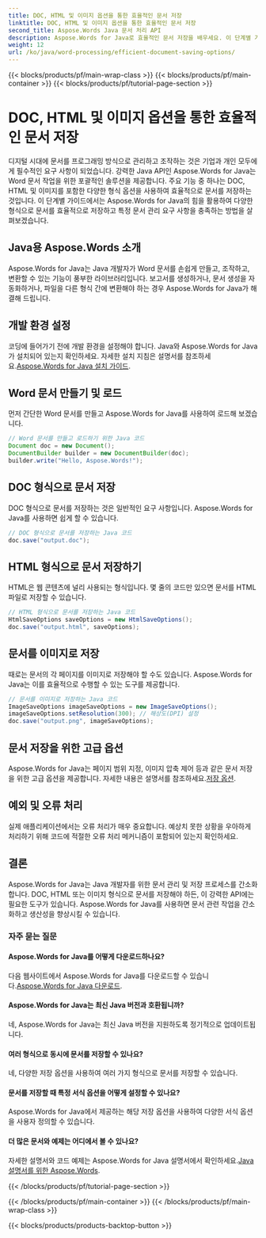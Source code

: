 ```yaml
---
title: DOC, HTML 및 이미지 옵션을 통한 효율적인 문서 저장
linktitle: DOC, HTML 및 이미지 옵션을 통한 효율적인 문서 저장
second_title: Aspose.Words Java 문서 처리 API
description: Aspose.Words for Java로 효율적인 문서 저장을 배우세요. 이 단계별 가이드는 DOC, HTML 및 이미지 옵션을 다루며 문서 관리 기술을 향상시킵니다.
weight: 12
url: /ko/java/word-processing/efficient-document-saving-options/
---
```


{{< blocks/products/pf/main-wrap-class >}}
{{< blocks/products/pf/main-container >}}
{{< blocks/products/pf/tutorial-page-section >}}

# DOC, HTML 및 이미지 옵션을 통한 효율적인 문서 저장

디지털 시대에 문서를 프로그래밍 방식으로 관리하고 조작하는 것은 기업과 개인 모두에게 필수적인 요구 사항이 되었습니다. 강력한 Java API인 Aspose.Words for Java는 Word 문서 작업을 위한 포괄적인 솔루션을 제공합니다. 주요 기능 중 하나는 DOC, HTML 및 이미지를 포함한 다양한 형식 옵션을 사용하여 효율적으로 문서를 저장하는 것입니다. 이 단계별 가이드에서는 Aspose.Words for Java의 힘을 활용하여 다양한 형식으로 문서를 효율적으로 저장하고 특정 문서 관리 요구 사항을 충족하는 방법을 살펴보겠습니다.


## Java용 Aspose.Words 소개

Aspose.Words for Java는 Java 개발자가 Word 문서를 손쉽게 만들고, 조작하고, 변환할 수 있는 기능이 풍부한 라이브러리입니다. 보고서를 생성하거나, 문서 생성을 자동화하거나, 파일을 다른 형식 간에 변환해야 하는 경우 Aspose.Words for Java가 해결해 드립니다.

## 개발 환경 설정

코딩에 들어가기 전에 개발 환경을 설정해야 합니다. Java와 Aspose.Words for Java가 설치되어 있는지 확인하세요. 자세한 설치 지침은 설명서를 참조하세요.[Aspose.Words for Java 설치 가이드](https://releases.aspose.com/words/java/).

## Word 문서 만들기 및 로드

먼저 간단한 Word 문서를 만들고 Aspose.Words for Java를 사용하여 로드해 보겠습니다.

```java
// Word 문서를 만들고 로드하기 위한 Java 코드
Document doc = new Document();
DocumentBuilder builder = new DocumentBuilder(doc);
builder.write("Hello, Aspose.Words!");
```

## DOC 형식으로 문서 저장

DOC 형식으로 문서를 저장하는 것은 일반적인 요구 사항입니다. Aspose.Words for Java를 사용하면 쉽게 할 수 있습니다.

```java
// DOC 형식으로 문서를 저장하는 Java 코드
doc.save("output.doc");
```

## HTML 형식으로 문서 저장하기

HTML은 웹 콘텐츠에 널리 사용되는 형식입니다. 몇 줄의 코드만 있으면 문서를 HTML 파일로 저장할 수 있습니다.

```java
// HTML 형식으로 문서를 저장하는 Java 코드
HtmlSaveOptions saveOptions = new HtmlSaveOptions();
doc.save("output.html", saveOptions);
```

## 문서를 이미지로 저장

때로는 문서의 각 페이지를 이미지로 저장해야 할 수도 있습니다. Aspose.Words for Java는 이를 효율적으로 수행할 수 있는 도구를 제공합니다.

```java
// 문서를 이미지로 저장하는 Java 코드
ImageSaveOptions imageSaveOptions = new ImageSaveOptions();
imageSaveOptions.setResolution(300); // 해상도(DPI) 설정
doc.save("output.png", imageSaveOptions);
```

## 문서 저장을 위한 고급 옵션

 Aspose.Words for Java는 페이지 범위 지정, 이미지 압축 제어 등과 같은 문서 저장을 위한 고급 옵션을 제공합니다. 자세한 내용은 설명서를 참조하세요.[저장 옵션](https://reference.aspose.com/words/java/com.aspose.words/saveoptions/).

## 예외 및 오류 처리

실제 애플리케이션에서는 오류 처리가 매우 중요합니다. 예상치 못한 상황을 우아하게 처리하기 위해 코드에 적절한 오류 처리 메커니즘이 포함되어 있는지 확인하세요.

## 결론

Aspose.Words for Java는 Java 개발자를 위한 문서 관리 및 저장 프로세스를 간소화합니다. DOC, HTML 또는 이미지 형식으로 문서를 저장해야 하든, 이 강력한 API에는 필요한 도구가 있습니다. Aspose.Words for Java를 사용하면 문서 관련 작업을 간소화하고 생산성을 향상시킬 수 있습니다.

### 자주 묻는 질문

#### Aspose.Words for Java를 어떻게 다운로드하나요?

 다음 웹사이트에서 Aspose.Words for Java를 다운로드할 수 있습니다.[Aspose.Words for Java 다운로드](https://releases.aspose.com/words/java/).

#### Aspose.Words for Java는 최신 Java 버전과 호환됩니까?

네, Aspose.Words for Java는 최신 Java 버전을 지원하도록 정기적으로 업데이트됩니다.

#### 여러 형식으로 동시에 문서를 저장할 수 있나요?

네, 다양한 저장 옵션을 사용하여 여러 가지 형식으로 문서를 저장할 수 있습니다.

#### 문서를 저장할 때 특정 서식 옵션을 어떻게 설정할 수 있나요?

Aspose.Words for Java에서 제공하는 해당 저장 옵션을 사용하여 다양한 서식 옵션을 사용자 정의할 수 있습니다.

#### 더 많은 문서와 예제는 어디에서 볼 수 있나요?

 자세한 설명서와 코드 예제는 Aspose.Words for Java 설명서에서 확인하세요.[Java 설명서를 위한 Aspose.Words](https://reference.aspose.com/words/java/).

{{< /blocks/products/pf/tutorial-page-section >}}

{{< /blocks/products/pf/main-container >}}
{{< /blocks/products/pf/main-wrap-class >}}

{{< blocks/products/products-backtop-button >}}
